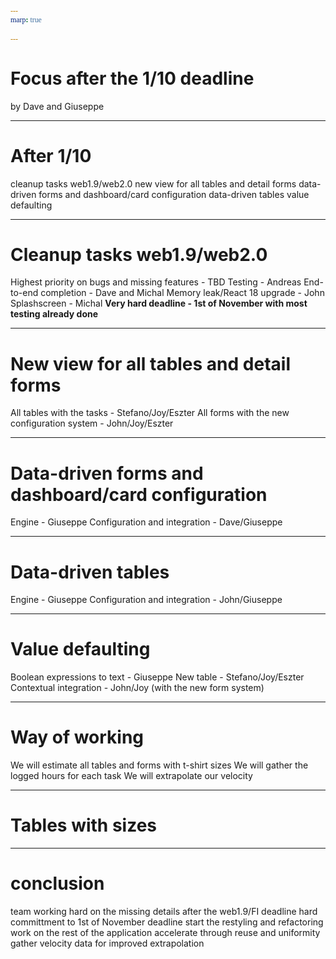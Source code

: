 ```yaml
---
marp: true

---
```


<!-- theme: gaia -->
<style>
  @font-face {
    font-family: "Apercu";
    src: url(https://legacy.grandeomega.com/css/fonts/Apercu-Mono.ttf) format("truetype");
  }

  :root {
    /* --color-background: #487ced;
    --color-foreground: #ffedf5;
    --color-highlight: #ffedf5;
    --color-dimmed: #ffedf5; */
    /* --color-background: #083d34;
    --color-foreground: #e3e8e7;
    --color-highlight: #35a674;
    --color-dimmed: #35a674; */

--color-background: #3A36AE;
    --color-foreground: #FCEEF5;
    --color-highlight: #E0569B;
    --color-dimmed: #E0569B;*/

--color-background: #FCEEF5;
    --color-foreground: #3A36AE;
    --color-highlight: #E0569B;
    --color-dimmed: #E0569B;

  }

  code {
   font-family:  "Fira code";
  }  
</style>


# <!-- fit --> Focus after the 1/10 deadline
by Dave and Giuseppe

---

# After 1/10
cleanup tasks web1.9/web2.0
new view for all tables and detail forms
data-driven forms and dashboard/card configuration
data-driven tables
value defaulting

---

# <!-- fit --> Cleanup tasks web1.9/web2.0
Highest priority on bugs and missing features - TBD
Testing - Andreas
End-to-end completion - Dave and Michal
Memory leak/React 18 upgrade - John
Splashscreen - Michal
**Very hard deadline - 1st of November with most testing already done**

---

# <!-- fit --> New view for all tables and detail forms
All tables with the tasks - Stefano/Joy/Eszter
All forms with the new configuration system - John/Joy/Eszter

---

# <!-- fit --> Data-driven forms and dashboard/card configuration
Engine - Giuseppe
Configuration and integration - Dave/Giuseppe

---

# <!-- fit --> Data-driven tables
Engine - Giuseppe
Configuration and integration - John/Giuseppe

---

# <!-- fit --> Value defaulting
Boolean expressions to text - Giuseppe
New table - Stefano/Joy/Eszter
Contextual integration - John/Joy (with the new form system)

---

# Way of working
We will estimate all tables and forms with t-shirt sizes
We will gather the logged hours for each task
We will extrapolate our velocity

---

# Tables with sizes


---

# conclusion
team working hard on the missing details after the web1.9/FI deadline
hard committment to 1st of November deadline
start the restyling and refactoring work on the rest of the application
accelerate through reuse and uniformity
gather velocity data for improved extrapolation


<!-- ❌ 
⚠️ 
💀
🔝
⬆️
➡️
💙
 -->
